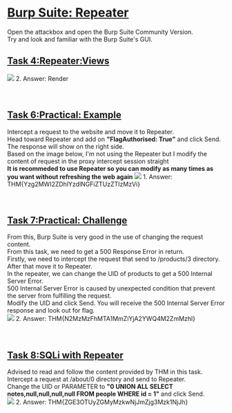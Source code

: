 <h1><ins>Burp Suite: Repeater</ins></h1>
Open the attackbox and open the Burp Suite Community Version. <br>
Try and look and familiar with the Burp Suite's GUI. <br>

<h2><ins>Task 4:Repeater:Views</ins></h2>
<img src=https://user-images.githubusercontent.com/78288358/171150214-0f51b850-986c-4019-8346-ef284cc53e83.png>
2. Answer: Render<br><br><br>

<h2><ins>Task 6:Practical: Example</ins></h2>
Intercept a request to the website and move it to Repeater.<br>
Head toward Repeater and add on <b>"FlagAuthorised: True"</b> and click Send. The response will show on the right side.<br>
Based on the image below, I'm not using the Repeater but I modify the content of request in the proxy intercept session straight<br>
<b>It is recommeded to use Repeater so you can modify as many times as you want without refreshing the web again</b>
<img src=https://user-images.githubusercontent.com/78288358/170943074-71910b82-22ac-4c9b-82f2-98251ef962e6.png style"width:50%; height:50%;">
1. Answer: THM{Yzg2MWI2ZDhlYzdlNGFiZTUzZTIzMzVi}<br><br><br>

<h2><ins>Task 7:Practical: Challenge</ins></h2>
From this, Burp Suite is very good in the use of changing the request content. <br>
From this task, we need to get a 500 Response Error in return. <br>
Firstly, we need to intercept the request that send to /products/3 directory. After that move it to Repeater.<br>
In the repeater, we can change the UID of products to get a 500 Internal Server Error.<br>
500 Internal Server Error is caused by unexpected condition that prevent the server from fulfilling the request.<br>
Modify the UID and click Send. You will receive the 500 Internal Server Error response and look out for flag. <br>
<img src=https://user-images.githubusercontent.com/78288358/170944005-f4480a12-c44a-4937-a1b5-ce6cfd43c236.png>
2. Answer: THM{N2MzMzFhMTA1MmZiYjA2YWQ4M2ZmMzhl}<br><br><br>
<h2><ins>Task 8:SQLi with Repeater</ins></h2>
Advised to read and follow the content provided by THM in this task.<br>
Intercept a request at /about/0 directory and send to Repeater.<br>
Change the UID or PARAMETER to <b>"0 UNION ALL SELECT notes,null,null,null,null FROM people WHERE id = 1"</b> and click Send.<br>
<img src=https://user-images.githubusercontent.com/78288358/170944815-30864630-6692-4c01-950e-f2680e64e625.png>
2. Answer: THM{ZGE3OTUyZGMyMzkwNjJmZjg3Mzk1NjJh}<br><br><br>
